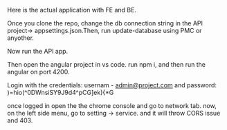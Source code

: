 Here is the actual application with FE and BE.

Once you clone the repo, change the db connection string in the API project-> appsettings.json.Then, run update-database using PMC or anyother.

Now run the API app.

Then open the angular project in vs code. run npm i, and then run the angular on port 4200. 

Login with the credentials: usernam - admin@project.com and password: )=hio(^0DWnsiSY9J9d4^pCG]ek){\*G

once logged in open the the chrome console and go to network tab. now, on the left side menu, go to setting -> service. and it will throw CORS issue and 403.

